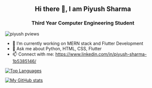 <h2 align='center'> Hi there 👋, I am Piyush Sharma </h2>
<h3 align='center'>Third Year Computer Engineering Student</h3>
<p align="left"> <img src="https://komarev.com/ghpvc/?username=TigerAtGit" alt="piyush pviews" /> </p>

- 🔭 I’m currently working on MERN stack and Flutter Development
- 💬 Ask me about Python, HTML, CSS, Flutter
- 📫 Connect with me: https://www.linkedin.com/in/piyush-sharma-1b5385146/

[![Top Languages](https://github-readme-stats.vercel.app/api/top-langs/?username=TigerAtGit&layout=compact)](https://github.com/TigerAtGit/github-readme-stats)


[![My GitHub stats](https://github-readme-stats.vercel.app/api?username=TigerAtGit&count_private=true&show_icons=true&theme=radical)](https://github.com/TigerAtGit/github-readme-stats)

